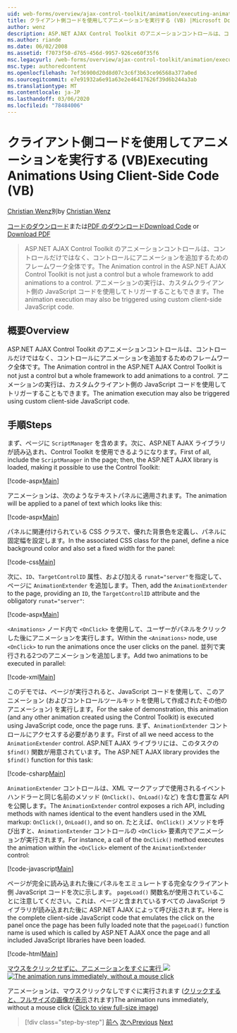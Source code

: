```yaml
---
uid: web-forms/overview/ajax-control-toolkit/animation/executing-animations-using-client-side-code-vb
title: クライアント側コードを使用してアニメーションを実行する (VB) |Microsoft Docs
author: wenz
description: ASP.NET AJAX Control Toolkit のアニメーションコントロールは、コントロールだけではなく、コントロールにアニメーションを追加するためのフレームワーク全体です。 アニメーションの実行...
ms.author: riande
ms.date: 06/02/2008
ms.assetid: f7073f50-d765-456d-9957-926ce60f35f6
msc.legacyurl: /web-forms/overview/ajax-control-toolkit/animation/executing-animations-using-client-side-code-vb
msc.type: authoredcontent
ms.openlocfilehash: 7ef36900d20d8d07c3c6f3b63ce96568a377a0ed
ms.sourcegitcommit: e7e91932a6e91a63e2e46417626f39d6b244a3ab
ms.translationtype: MT
ms.contentlocale: ja-JP
ms.lasthandoff: 03/06/2020
ms.locfileid: "78484006"
---
```

# <a name="executing-animations-using-client-side-code-vb"></a><span data-ttu-id="48c2d-104">クライアント側コードを使用してアニメーションを実行する (VB)</span><span class="sxs-lookup"><span data-stu-id="48c2d-104">Executing Animations Using Client-Side Code (VB)</span></span>

<span data-ttu-id="48c2d-105">[Christian Wenz](https://github.com/wenz)別</span><span class="sxs-lookup"><span data-stu-id="48c2d-105">by [Christian Wenz](https://github.com/wenz)</span></span>

<span data-ttu-id="48c2d-106">[コードのダウンロード](https://download.microsoft.com/download/f/9/a/f9a26acd-8df4-4484-8a18-199e4598f411/Animation10.vb.zip)または[PDF のダウンロード](https://download.microsoft.com/download/6/7/1/6718d452-ff89-4d3f-a90e-c74ec2d636a3/animation10VB.pdf)</span><span class="sxs-lookup"><span data-stu-id="48c2d-106">[Download Code](https://download.microsoft.com/download/f/9/a/f9a26acd-8df4-4484-8a18-199e4598f411/Animation10.vb.zip) or [Download PDF](https://download.microsoft.com/download/6/7/1/6718d452-ff89-4d3f-a90e-c74ec2d636a3/animation10VB.pdf)</span></span>

> <span data-ttu-id="48c2d-107">ASP.NET AJAX Control Toolkit のアニメーションコントロールは、コントロールだけではなく、コントロールにアニメーションを追加するためのフレームワーク全体です。</span><span class="sxs-lookup"><span data-stu-id="48c2d-107">The Animation control in the ASP.NET AJAX Control Toolkit is not just a control but a whole framework to add animations to a control.</span></span> <span data-ttu-id="48c2d-108">アニメーションの実行は、カスタムクライアント側の JavaScript コードを使用してトリガーすることもできます。</span><span class="sxs-lookup"><span data-stu-id="48c2d-108">The animation execution may also be triggered using custom client-side JavaScript code.</span></span>

## <a name="overview"></a><span data-ttu-id="48c2d-109">概要</span><span class="sxs-lookup"><span data-stu-id="48c2d-109">Overview</span></span>

<span data-ttu-id="48c2d-110">ASP.NET AJAX Control Toolkit のアニメーションコントロールは、コントロールだけではなく、コントロールにアニメーションを追加するためのフレームワーク全体です。</span><span class="sxs-lookup"><span data-stu-id="48c2d-110">The Animation control in the ASP.NET AJAX Control Toolkit is not just a control but a whole framework to add animations to a control.</span></span> <span data-ttu-id="48c2d-111">アニメーションの実行は、カスタムクライアント側の JavaScript コードを使用してトリガーすることもできます。</span><span class="sxs-lookup"><span data-stu-id="48c2d-111">The animation execution may also be triggered using custom client-side JavaScript code.</span></span>

## <a name="steps"></a><span data-ttu-id="48c2d-112">手順</span><span class="sxs-lookup"><span data-stu-id="48c2d-112">Steps</span></span>

<span data-ttu-id="48c2d-113">まず、ページに `ScriptManager` を含めます。次に、ASP.NET AJAX ライブラリが読み込まれ、Control Toolkit を使用できるようになります。</span><span class="sxs-lookup"><span data-stu-id="48c2d-113">First of all, include the `ScriptManager` in the page; then, the ASP.NET AJAX library is loaded, making it possible to use the Control Toolkit:</span></span>

[!code-aspx[Main](executing-animations-using-client-side-code-vb/samples/sample1.aspx)]

<span data-ttu-id="48c2d-114">アニメーションは、次のようなテキストパネルに適用されます。</span><span class="sxs-lookup"><span data-stu-id="48c2d-114">The animation will be applied to a panel of text which looks like this:</span></span>

[!code-aspx[Main](executing-animations-using-client-side-code-vb/samples/sample2.aspx)]

<span data-ttu-id="48c2d-115">パネルに関連付けられている CSS クラスで、優れた背景色を定義し、パネルに固定幅を設定します。</span><span class="sxs-lookup"><span data-stu-id="48c2d-115">In the associated CSS class for the panel, define a nice background color and also set a fixed width for the panel:</span></span>

[!code-css[Main](executing-animations-using-client-side-code-vb/samples/sample3.css)]

<span data-ttu-id="48c2d-116">次に、`ID`、`TargetControlID` 属性、および加える `runat="server"`を指定して、ページに `AnimationExtender` を追加します。</span><span class="sxs-lookup"><span data-stu-id="48c2d-116">Then, add the `AnimationExtender` to the page, providing an `ID`, the `TargetControlID` attribute and the obligatory `runat="server"`:</span></span>

[!code-aspx[Main](executing-animations-using-client-side-code-vb/samples/sample4.aspx)]

<span data-ttu-id="48c2d-117">`<Animations>` ノード内で `<OnClick>` を使用して、ユーザーがパネルをクリックした後にアニメーションを実行します。</span><span class="sxs-lookup"><span data-stu-id="48c2d-117">Within the `<Animations>` node, use `<OnClick>` to run the animations once the user clicks on the panel.</span></span> <span data-ttu-id="48c2d-118">並列で実行される2つのアニメーションを追加します。</span><span class="sxs-lookup"><span data-stu-id="48c2d-118">Add two animations to be executed in parallel:</span></span>

[!code-xml[Main](executing-animations-using-client-side-code-vb/samples/sample5.xml)]

<span data-ttu-id="48c2d-119">このデモでは、ページが実行されると、JavaScript コードを使用して、このアニメーション (およびコントロールツールキットを使用して作成されたその他のアニメーション) を実行します。</span><span class="sxs-lookup"><span data-stu-id="48c2d-119">For the sake of demonstration, this animation (and any other animation created using the Control Toolkit) is executed using JavaScript code, once the page runs.</span></span> <span data-ttu-id="48c2d-120">まず、`AnimationExtender` コントロールにアクセスする必要があります。</span><span class="sxs-lookup"><span data-stu-id="48c2d-120">First of all we need access to the `AnimationExtender` control.</span></span> <span data-ttu-id="48c2d-121">ASP.NET AJAX ライブラリには、このタスクの `$find()` 関数が用意されています。</span><span class="sxs-lookup"><span data-stu-id="48c2d-121">The ASP.NET AJAX library provides the `$find()` function for this task:</span></span>

[!code-csharp[Main](executing-animations-using-client-side-code-vb/samples/sample6.cs)]

<span data-ttu-id="48c2d-122">`AnimationExtender` コントロールは、XML マークアップで使用されるイベントハンドラーと同じ名前のメソッド (`OnClick()`、`OnLoad()`など) を含む豊富な API を公開します。</span><span class="sxs-lookup"><span data-stu-id="48c2d-122">The `AnimationExtender` control exposes a rich API, including methods with names identical to the event handlers used in the XML markup: `OnClick()`, `OnLoad()`, and so on.</span></span> <span data-ttu-id="48c2d-123">たとえば、`OnClick()` メソッドを呼び出すと、`AnimationExtender` コントロールの `<OnClick>` 要素内でアニメーションが実行されます。</span><span class="sxs-lookup"><span data-stu-id="48c2d-123">For instance, a call of the `OnClick()` method executes the animation within the `<OnClick>` element of the `AnimationExtender` control:</span></span>

[!code-javascript[Main](executing-animations-using-client-side-code-vb/samples/sample7.js)]

<span data-ttu-id="48c2d-124">ページが完全に読み込まれた後にパネルをエミュレートする完全なクライアント側 JavaScript コードを次に示します。 `pageLoad()` 関数名が使用されていることに注意してください。これは、ページと含まれているすべての JavaScript ライブラリが読み込まれた後に ASP.NET AJAX によって呼び出されます。</span><span class="sxs-lookup"><span data-stu-id="48c2d-124">Here is the complete client-side JavaScript code that emulates the click on the panel once the page has been fully loaded note that the `pageLoad()` function name is used which is called by ASP.NET AJAX once the page and all included JavaScript libraries have been loaded.</span></span>

[!code-html[Main](executing-animations-using-client-side-code-vb/samples/sample8.html)]

<span data-ttu-id="48c2d-125">[マウスをクリックせずに、アニメーションをすぐに実行 ![](executing-animations-using-client-side-code-vb/_static/image2.png)](executing-animations-using-client-side-code-vb/_static/image1.png)</span><span class="sxs-lookup"><span data-stu-id="48c2d-125">[![The animation runs immediately, without a mouse click](executing-animations-using-client-side-code-vb/_static/image2.png)](executing-animations-using-client-side-code-vb/_static/image1.png)</span></span>

<span data-ttu-id="48c2d-126">アニメーションは、マウスクリックなしですぐに実行されます ([クリックすると、フルサイズの画像が表示](executing-animations-using-client-side-code-vb/_static/image3.png)されます)</span><span class="sxs-lookup"><span data-stu-id="48c2d-126">The animation runs immediately, without a mouse click ([Click to view full-size image](executing-animations-using-client-side-code-vb/_static/image3.png))</span></span>

> [!div class="step-by-step"]
> <span data-ttu-id="48c2d-127">[前へ](modifying-animations-from-the-server-side-vb.md)
> [次へ](changing-an-animation-using-client-side-code-vb.md)</span><span class="sxs-lookup"><span data-stu-id="48c2d-127">[Previous](modifying-animations-from-the-server-side-vb.md)
[Next](changing-an-animation-using-client-side-code-vb.md)</span></span>

